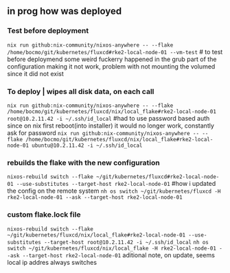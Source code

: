 ## in prog how was deployed

### Test before deployment
`nix run github:nix-community/nixos-anywhere -- --flake /home/bocmo/git/kubernetes/fluxcd#rke2-local-node-01 --vm-test` # to test before deploymend
some weird fuckerry happened in the grub part of the configuration making it not work, problem with not mounting the volumed since it did not exist

### To deploy | wipes all disk data, on each call
`nix run github:nix-community/nixos-anywhere -- --flake /home/bocmo/git/kubernetes/fluxcd/nix/local_flake#rke2-local-node-01 root@10.2.11.42 -i ~/.ssh/id_local` #had to use password based auth since on nix first reboot(into installer) it would no longer work, constantly ask for password
`nix run github:nix-community/nixos-anywhere -- --flake /home/bocmo/git/kubernetes/fluxcd/nix/local_flake#rke2-local-node-01 ubuntu@10.2.11.42 -i ~/.ssh/id_local`


### rebuilds the flake with the new configuration
`nixos-rebuild switch --flake ~/git/kubernetes/fluxcd#rke2-local-node-01 --use-substitutes --target-host rke2-local-node-01` #how i updated the config on the remote system
`nh os switch ~/git/kubernetes/fluxcd -H rke2-local-node-01 --ask --target-host rke2-local-node-01`
### custom flake.lock file
`nixos-rebuild switch --flake ~/git/kubernetes/fluxcd/nix/local_flake#rke2-local-node-01 --use-substitutes --target-host root@10.2.11.42 -i ~/.ssh/id_local`
`nh os switch ~/git/kubernetes/fluxcd/nix/local_flake -H rke2-local-node-01 --ask --target-host rke2-local-node-01`
aditional note, on update, seems local ip addres always switches
